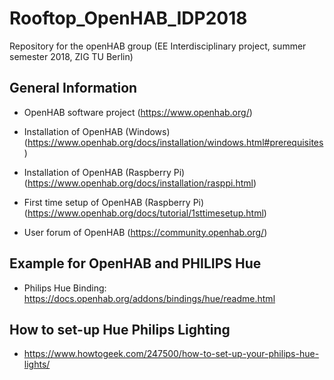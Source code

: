 # Rooftop_OpenHAB_IDP2018
Repository for the openHAB group (EE Interdisciplinary project, summer semester 2018, ZIG TU Berlin)

## General Information

* OpenHAB software project (https://www.openhab.org/)

* Installation of OpenHAB (Windows) (https://www.openhab.org/docs/installation/windows.html#prerequisites)

* Installation of OpenHAB (Raspberry Pi) (https://www.openhab.org/docs/installation/rasppi.html)

* First time setup of OpenHAB (Raspberry Pi) (https://www.openhab.org/docs/tutorial/1sttimesetup.html)

* User forum of OpenHAB (https://community.openhab.org/)

## Example for OpenHAB and PHILIPS Hue

* Philips Hue Binding: https://docs.openhab.org/addons/bindings/hue/readme.html
## How to set-up Hue Philips Lighting
* https://www.howtogeek.com/247500/how-to-set-up-your-philips-hue-lights/
